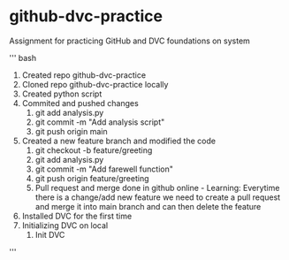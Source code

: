 # github-dvc-practice
Assignment for practicing GitHub and DVC foundations on system

'''
bash

1. Created repo github-dvc-practice
2. Cloned repo github-dvc-practice locally
3. Created python script
4. Commited and pushed changes
    1. git add analysis.py
    2. git commit -m "Add analysis script"
    3. git push origin main 
5. Created a new feature branch and modified the code
    1. git checkout -b feature/greeting
    2. git add analysis.py
    3. git commit -m "Add farewell function"
    4. git push origin feature/greeting
    5. Pull request and merge done in github online - Learning: Everytime there is a change/add new feature we need to create a pull request and merge it into main branch and can then delete the feature 
6. Installed DVC for the first time
7. Initializing DVC on local
    1. Init DVC

'''